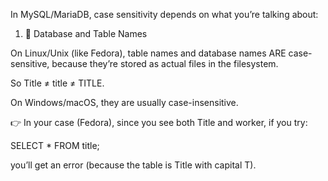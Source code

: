 In MySQL/MariaDB, case sensitivity depends on what you’re talking about:

1. 🔹 Database and Table Names

On Linux/Unix (like Fedora), table names and database names ARE case-sensitive, because they’re stored as actual files in the filesystem.

So Title ≠ title ≠ TITLE.

On Windows/macOS, they are usually case-insensitive.

👉 In your case (Fedora), since you see both Title and worker, if you try:

SELECT * FROM title;

you’ll get an error (because the table is Title with capital T).
